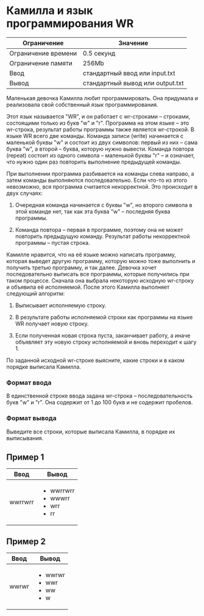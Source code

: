 # Камилла и язык программирования WR

Ограничение | Значение
--- | ---
Ограничение времени | 0.5 секунд
Ограничение памяти | 256Mb
Ввод | стандартный ввод или input.txt
Вывод | стандартный вывод или output.txt

Маленькая девочка Камилла любит программировать. Она придумала и реализовала свой собственный язык программирования.

Этот язык называется "WR", и он работает с wr-строками – строками, состоящими только из букв "w" и "r". Программа на этом языке – это wr-строка, результат работы программы также является wr-строкой. В языке WR всего две команды. Команда записи (write) начинается с маленькой буквы "w" и состоит из двух символов: первый из них – сама буква "w", а второй – буква, которую нужно вывести. Команда повтора (repeat) состоит из одного символа – маленькой буквы "r" – и означает, что нужно один раз повторить выполнение предыдущей команды.

При выполнении программа разбивается на команды слева направо, а затем команды выполняются последовательно. Если что-то из этого невозможно, вся программа считается некорректной. Это происходит в двух случаях:

1. Очередная команда начинается с буквы "w", но второго символа в этой команде нет, так как эта буква "w" – последняя буква программы.

2. Команда повтора – первая в программе, поэтому она не может повторить предыдущую команду. Результат работы некорректной программы – пустая строка.

Камилле нравится, что на её языке можно написать программу, которая выведет другую программу, которую можно тоже выполнить и получить третью программу, и так далее. Девочка хочет последовательно выписать все программы, которые получились при таком процессе. Сначала она выбрала некоторую исходную wr-строку и объявила её исполняемой. После этого Камилла выполняет следующий алгоритм:

1. Выписывает исполняемую строку.

2. В результате работы исполняемой строки как программы на языке WR получает новую строку.

3. Если полученная новая строка пуста, заканчивает работу, а иначе объявляет эту новую строку исполняемой и вновь переходит к шагу 1.

По заданной исходной wr-строке выясните, какие строки и в каком порядке выписала Камилла.

### Формат ввода
В единственной строке ввода задана wr-строка – последовательность букв "w" и "r". Она содержит от 1 до 100 букв и не содержит пробелов.

### Формат вывода
Выведите все строки, которые выписала Камилла, в порядке их выписывания.

## Пример 1
Ввод | Вывод
--- | ---
wwrrwrr | <ul><li>wwrrwrr</li><li>wwwrr</li><li>wrr</li><li>rr</li></ul>

## Пример 2
Ввод | Вывод
--- | ---
wwrwr | <ul><li>wwrwr</li><li>wwr</li><li>ww</li><li>w</li></ul>
